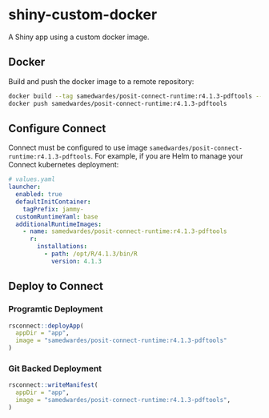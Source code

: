 # shiny-custom-docker

A Shiny app using a custom docker image.

## Docker

Build and push the docker image to a remote repository:

```bash
docker build --tag samedwardes/posit-connect-runtime:r4.1.3-pdftools --platform 'linux/amd64' .
docker push samedwardes/posit-connect-runtime:r4.1.3-pdftools
```

## Configure Connect

Connect must be configured to use image `samedwardes/posit-connect-runtime:r4.1.3-pdftools`. For example, if you are Helm to manage your Connect kubernetes deployment:

```yaml
# values.yaml
launcher:
  enabled: true
  defaultInitContainer:
    tagPrefix: jammy-
  customRuntimeYaml: base
  additionalRuntimeImages:
    - name: samedwardes/posit-connect-runtime:r4.1.3-pdftools
      r:
        installations:
          - path: /opt/R/4.1.3/bin/R
            version: 4.1.3
```

## Deploy to Connect

### Programtic Deployment

```r
rsconnect::deployApp(
  appDir = "app",
  image = "samedwardes/posit-connect-runtime:r4.1.3-pdftools"
)
```

### Git Backed Deployment

```r
rsconnect::writeManifest(
  appDir = "app",
  image = "samedwardes/posit-connect-runtime:r4.1.3-pdftools",
)
```